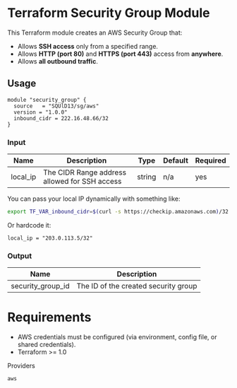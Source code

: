 # Terraform Security Group Module

This Terraform module creates an AWS Security Group that:

- Allows **SSH access** only from a specified range.
- Allows **HTTP (port 80)** and **HTTPS (port 443)** access from **anywhere**.
- Allows **all outbound traffic**.

## Usage

```hcl
module "security_group" {
  source   = "SQUlD13/sg/aws"
  version = "1.0.0"
  inbound_cidr = 222.16.48.66/32
}
```
### Input
| Name      | Description                                   | Type   | Default | Required |
| --------- | --------------------------------------------- | ------ | ------- | -------- |
| local\_ip | The CIDR Range address allowed for SSH access | string | n/a     | yes      |

You can pass your local IP dynamically with something like:

```bash
export TF_VAR_inbound_cidr=$(curl -s https://checkip.amazonaws.com)/32
```

Or hardcode it:

```hcl
local_ip = "203.0.113.5/32"
```

### Output
| Name                | Description                          |
| ------------------- | ------------------------------------ |
| security\_group\_id | The ID of the created security group |


# Requirements
- AWS credentials must be configured (via environment, config file, or shared credentials).
- Terraform >= 1.0

Providers

    aws